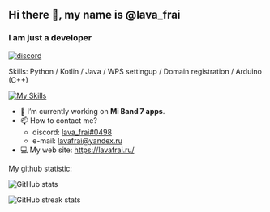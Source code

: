 ## Hi there 👋, my name is @lava_frai
### I am just a developer

[![discord](https://discord.c99.nl/widget/theme-1/677933625802489889.png)](https://discord.com/users/677933625802489889/)

Skills: Python / Kotlin / Java / WPS settingup / Domain registration / Arduino (C++)

[![My Skills](https://skillicons.dev/icons?i=py,kotlin,java,bash,cloudflare,cpp)](https://lavafrai.ru/)

- 🔭 I’m currently working on **Mi Band 7 apps**.  
- 📫 How to contact me? 
  - discord: [lava_frai#0498](https://discord.com/users/677933625802489889/) 
  - e-mail: [lavafrai@yandex.ru](mailto:master@lavafrai.ru)
- 💻 My web site: https://lavafrai.ru/


My github statistic:

![GitHub stats](https://github-readme-stats.vercel.app/api?username=lavafrai&theme=tokyonight&show_icons=true)  

![GitHub streak stats](https://github-readme-streak-stats.herokuapp.com/?user=lavafrai&theme=tokyonight&show_icons=true)  

<!---
My language statistic on GitHub (Not all my projects are uploaded here):

![willianrod's wakatime stats](https://github-readme-stats.vercel.app/api/top-langs/?username=lavafrai)
--->
<!---
![github contribution grid snake animation](https://raw.githubusercontent.com/ArtemBay/Artembay/main/output/github-contribution-grid-snake.svg)
--->

